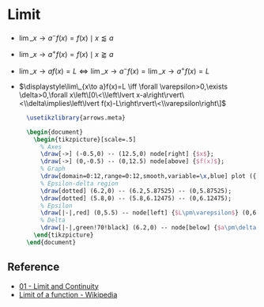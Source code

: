 # Limit

* $\displaystyle\lim\_{x\to a^-}f(x)=f(x)\mid x\lessapprox a$

* $\displaystyle\lim\_{x\to a^+}f(x)=f(x)\mid x\gtrapprox a$

* $\displaystyle\lim\_{x\to a}f(x)=L\iff\lim\_{x\to a^-}f(x)=\lim\_{x\to a^{+}}f(x)=L$

* $\displaystyle\lim\_{x\to a}f(x)=L \iff \forall \varepsilon>0,\exists \delta>0,\forall x\left\[0\<\\left\lvert x-a\right\rvert\<\\delta\implies\left\lvert f(x)-L\right\rvert\<\\varepsilon\right\]$
  
  ````tikz
    \usetikzlibrary{arrows.meta}
  
    \begin{document}
      \begin{tikzpicture}[scale=.5]
    	% Axes
    	\draw[->] (-0.5,0) -- (12.5,0) node[right] {$x$};  
    	\draw[->] (0,-0.5) -- (0,12.5) node[above] {$f(x)$};
    	% Graph
    	\draw[domain=0:12,range=0:12,smooth,variable=\x,blue] plot ({\x},{(\x^3-18*\x^2+88*\x-96)/32+6});
    	% Epsilon-delta region
    	\draw[dotted] (6.2,0) -- (6.2,5.87525) -- (0,5.87525);
    	\draw[dotted] (5.8,0) -- (5.8,6.12475) -- (0,6.12475);
    	% Epsilon
    	\draw[|-|,red] (0,5.5) -- node[left] {$L\pm\varepsilon$} (0,6.5);
    	% Delta
    	\draw[|-|,green!70!black] (6.2,0) -- node[below] {$a\pm\delta$} (5.8,0);
      \end{tikzpicture}
    \end{document}
  ````

## Reference

* [01 - Limit and Continuity](../../../00%20-%20Summary/SCMA104%20-%20System%20of%20Ordinary%20Differential%20Equations%20and%20Applications%20in%20Medical%20Science/01%20-%20Limit%20and%20Continuity.md)
* [Limit of a function - Wikipedia](https://en.wikipedia.org/wiki/Limit_of_a_function)
